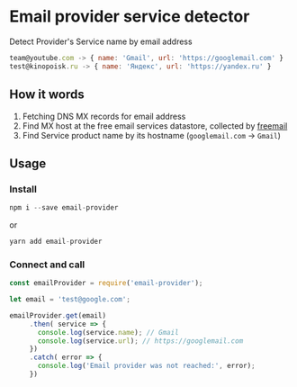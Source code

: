 # Email provider service detector 

Detect Provider's Service name by email address

```js
team@youtube.com -> { name: 'Gmail', url: 'https://googlemail.com' }
test@kinopoisk.ru -> { name: 'Яндекс', url: 'https://yandex.ru' }

```

## How it words

1. Fetching DNS MX records for email address
2. Find MX host at the free email services datastore, collected by [freemail](https://github.com/willwhite/freemail/blob/master/data/free.txt)
3. Find Service product name by its hostname (`googlemail.com` -> `Gmail`) 

## Usage

### Install

```js
npm i --save email-provider
```

or

```js
yarn add email-provider
```

### Connect and call

```js 
const emailProvider = require('email-provider');

let email = 'test@google.com';

emailProvider.get(email)
     .then( service => {
       console.log(service.name); // Gmail
       console.log(service.url); // https://googlemail.com
     })
     .catch( error => {
       console.log('Email provider was not reached:', error);
     })
```

